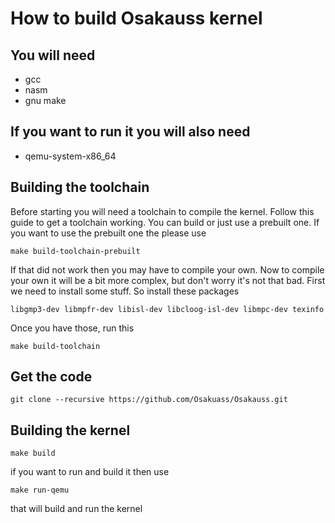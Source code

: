# How to build Osakauss kernel

## You will need
 - gcc
 - nasm
 - gnu make
## If you want to run it you will also need
 - qemu-system-x86_64

## Building the toolchain
Before starting you will need a toolchain to compile the kernel.
Follow this guide to get a toolchain working.
You can build or just use a prebuilt one.
If you want to use the prebuilt one the please use
```
make build-toolchain-prebuilt
```
If that did not work then you may have to compile your own.
Now to compile your own it will be a bit more complex, but don't worry it's not that bad.
First we need to install some stuff.
So install these packages
```
libgmp3-dev libmpfr-dev libisl-dev libcloog-isl-dev libmpc-dev texinfo
```
Once you have those, run this
```
make build-toolchain
```
## Get the code
  ```
  git clone --recursive https://github.com/Osakuass/Osakauss.git
 ```
## Building the kernel
```
make build
```
if you want to run and build it then use
```
make run-qemu
```
that will build and run the kernel
